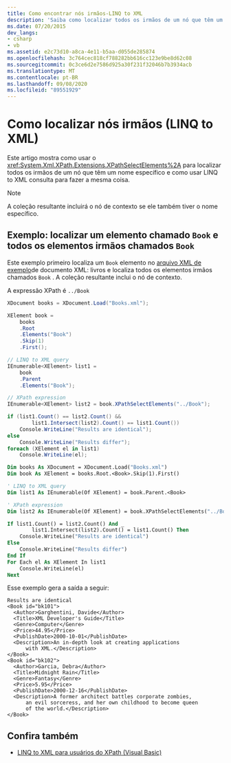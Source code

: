 ```yaml
---
title: Como encontrar nós irmãos-LINQ to XML
description: 'Saiba como localizar todos os irmãos de um nó que têm um nome específico. Dois métodos são mostrados: um usa XPathSelectElements, o outro usa LINQ to XML consulta.'
ms.date: 07/20/2015
dev_langs:
- csharp
- vb
ms.assetid: e2c73d10-a8ca-4e11-b5aa-d055de285874
ms.openlocfilehash: 3c764cec818cf788282bb616cc123e9be8d62c08
ms.sourcegitcommit: 0c3ce6d2e7586d925a30f231f32046b7b3934acb
ms.translationtype: MT
ms.contentlocale: pt-BR
ms.lasthandoff: 09/08/2020
ms.locfileid: "89551929"
---
```

# <a name="how-to-find-sibling-nodes-linq-to-xml"></a>Como localizar nós irmãos (LINQ to XML)

Este artigo mostra como usar o <xref:System.Xml.XPath.Extensions.XPathSelectElements%2A> para localizar todos os irmãos de um nó que têm um nome específico e como usar LINQ to XML consulta para fazer a mesma coisa.

> [!NOTE]
> A coleção resultante incluirá o nó de contexto se ele também tiver o nome específico.

## <a name="example-find-an-element-named-book-and-all-sibling-elements-named-book"></a>Exemplo: localizar um elemento chamado `Book` e todos os elementos irmãos chamados `Book`

Este exemplo primeiro localiza um `Book` elemento no [arquivo XML de exemplo](sample-xml-file-books.md)de documento XML: livros e localiza todos os elementos irmãos chamados `Book` . A coleção resultante inclui o nó de contexto.

A expressão XPath é `../Book`

```csharp
XDocument books = XDocument.Load("Books.xml");

XElement book =
    books
    .Root
    .Elements("Book")
    .Skip(1)
    .First();

// LINQ to XML query
IEnumerable<XElement> list1 =
    book
    .Parent
    .Elements("Book");

// XPath expression
IEnumerable<XElement> list2 = book.XPathSelectElements("../Book");

if (list1.Count() == list2.Count() &&
        list1.Intersect(list2).Count() == list1.Count())
    Console.WriteLine("Results are identical");
else
    Console.WriteLine("Results differ");
foreach (XElement el in list1)
    Console.WriteLine(el);
```

```vb
Dim books As XDocument = XDocument.Load("Books.xml")
Dim book As XElement = books.Root.<Book>.Skip(1).First()

' LINQ to XML query
Dim list1 As IEnumerable(Of XElement) = book.Parent.<Book>

' XPath expression
Dim list2 As IEnumerable(Of XElement) = book.XPathSelectElements("../Book")

If list1.Count() = list2.Count() And _
        list1.Intersect(list2).Count() = list1.Count() Then
    Console.WriteLine("Results are identical")
Else
    Console.WriteLine("Results differ")
End If
For Each el As XElement In list1
    Console.WriteLine(el)
Next
```

Esse exemplo gera a saída a seguir:

```output
Results are identical
<Book id="bk101">
  <Author>Garghentini, Davide</Author>
  <Title>XML Developer's Guide</Title>
  <Genre>Computer</Genre>
  <Price>44.95</Price>
  <PublishDate>2000-10-01</PublishDate>
  <Description>An in-depth look at creating applications
      with XML.</Description>
</Book>
<Book id="bk102">
  <Author>Garcia, Debra</Author>
  <Title>Midnight Rain</Title>
  <Genre>Fantasy</Genre>
  <Price>5.95</Price>
  <PublishDate>2000-12-16</PublishDate>
  <Description>A former architect battles corporate zombies,
      an evil sorceress, and her own childhood to become queen
      of the world.</Description>
</Book>
```

## <a name="see-also"></a>Confira também

- [LINQ to XML para usuários do XPath (Visual Basic)](../../visual-basic/programming-guide/concepts/linq/linq-to-xml-for-xpath-users.md)
